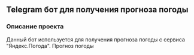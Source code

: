 ## Telegram бот для получения прогноза погоды

### Описание проекта

Данный бот используется для получения прогноза погоды с сервиса "Яндекс.Погода".
Прогноз погоды 